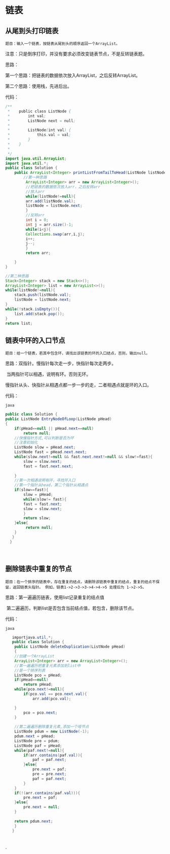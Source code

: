 # 链表



## 从尾到头打印链表

`题目：输入一个链表，按链表从尾到头的顺序返回一个ArrayList。`

注意：只是倒序打印，并没有要求必须改变链表节点，不是反转链表题。

思路：

第一个思路：把链表的数据依次放入ArrayList，之后反转ArrayList。

第二个思路：使用栈，先进后出。

代码：

```java
/**
 *    public class ListNode {
 *        int val;
 *        ListNode next = null;
 *
 *        ListNode(int val) {
 *            this.val = val;
 *        }
 *    }
 *
 */
import java.util.ArrayList;
import java.util.*;
public class Solution {
    public ArrayList<Integer> printListFromTailToHead(ListNode listNode) {
        //第一种思路
         ArrayList<Integer> arr = new ArrayList<Integer>();
         //把链表的数据依次放入arr，之后反转arr
         //放入arr
         while(listNode!=null){
         arr.add(listNode.val);
         listNode = listNode.next;
         }
         //反转arr
         int i = 0;
         int j = arr.size()-1;
         while(i<j){
         Collections.swap(arr,i,j);
         i++;
         j--;
         }
         return arr;

    }
}
```

```java
//第二种思路
Stack<Integer> stack = new Stack<>();
ArrayList<Integer> list = new ArrayList<>();
while(listNode!=null){
    stack.push(listNode.val);
    listNode = listNode.next;
}
while(!stack.isEmpty()){
    list.add(stack.pop());
}
return list;
```



## 链表中环的入口节点

`题目：给一个链表，若其中包含环，请找出该链表的环的入口结点，否则，输出null。`

思路：双指针。慢指针每次走一步，快指针每次走两步。

​			当两指针可以相遇，说明有环。否则无环。

​			慢指针从头、快指针从相遇点都一步一步的走，二者相遇点就是环的入口。

代码：

`java`

```java
public class Solution {
public ListNode EntryNodeOfLoop(ListNode pHead)
{
    if(pHead==null || pHead.next==null)
        return null;
    //快慢指针方式,可以判断是否为环
    //注意初始化
    ListNode slow = pHead.next;
    ListNode fast = pHead.next.next;
    while(slow.next!=null && fast.next.next!=null && slow!=fast){
        slow = slow.next;
        fast = fast.next.next;
            
    }
    //第一次相遇说明有环，寻找环入口
    //第一个指针从head，第二个指针从相遇点
    if(slow==fast){
        slow = pHead;
        while(slow!= fast){
        fast = fast.next;
        slow = slow.next;
        }
        return slow;
    }else{
         return null;
    }  
   }
  }
```

​																																												



## 删除链表中重复的节点



`题目：在一个排序的链表中，存在重复的结点，请删除该链表中重复的结点，重复的结点不保留，返回链表头指针。 例如，链表1->2->3->3->4->4->5 处理后为 1->2->5。`

思路：第一遍遍历链表，使用list记录重复的结点值

​			第二遍遍历，判断list是否包含当前结点值，若包含，删除该节点。

代码：

`java`       

```java
   importjava.util.*;
   public class Solution {
    public ListNode deleteDuplication(ListNode pHead)
    {
   	//创建一个ArrayList
    ArrayList<Integer> arr = new ArrayList<Integer>();
    //第一遍遍历把重复元素添加到list中
    //是一个排序列表
    ListNode pco = pHead;
    if(pHead==null)
        return pHead;
    while(pco.next!=null){
        if(pco.val == pco.next.val){
            arr.add(pco.val);

    }
        pco = pco.next;
    }
  
    //第二遍遍历删除重复元素,添加一个哑节点
    ListNode pdum = new ListNode(-1);
    pdum.next = pHead;
    ListNode pre = pdum;
    ListNode paf = pHead;
    while(paf.next!=null){
        if(arr.contains(paf.val)){
            paf = paf.next;
        }else{
            pre.next = paf;
            pre = pre.next;
            paf = paf.next;
        }
    }
    if(!(arr.contains(paf.val))){
        pre.next = paf;
    }else{
        pre.next = null;
    }
       
    return pdum.next;
    }
   }
```


​     







`